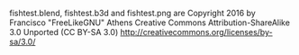 fishtest.blend, fishtest.b3d and fishtest.png are Copyright 2016 by Francisco "FreeLikeGNU" Athens Creative Commons Attribution-ShareAlike 3.0 Unported (CC BY-SA 3.0) http://creativecommons.org/licenses/by-sa/3.0/